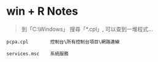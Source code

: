 # win + R Notes


> 到「C:\Windows」 搜尋「*.cpl」, 可以查到一堆程式...

```
pcpa.cpl        控制台\所有控制台項目\網路連線

services.msc    系統服務
```
